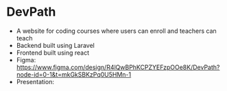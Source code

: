 # DevPath

- A website for coding courses where users can enroll and teachers can teach
- Backend built using Laravel
- Frontend built using react
- Figma: https://www.figma.com/design/R4lQwBPhKCPZYEFzpOOe8K/DevPath?node-id=0-1&t=mkGkSBKzPq0U5HMn-1
- Presentation:

